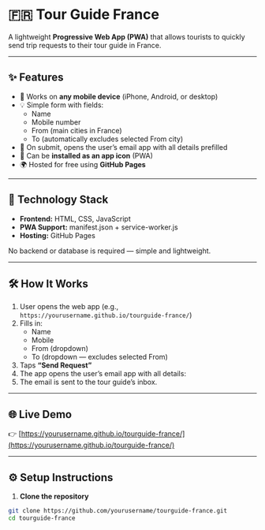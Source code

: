 # 🇫🇷 Tour Guide France

A lightweight **Progressive Web App (PWA)** that allows tourists to quickly send trip requests to their tour guide in France.

---

## ✨ Features
- 📱 Works on **any mobile device** (iPhone, Android, or desktop)
- 💡 Simple form with fields:
  - Name  
  - Mobile number  
  - From (main cities in France)  
  - To (automatically excludes selected From city)
- 📧 On submit, opens the user’s email app with all details prefilled
- 🚀 Can be **installed as an app icon** (PWA)
- 🌍 Hosted for free using **GitHub Pages**

---

## 🧩 Technology Stack
- **Frontend:** HTML, CSS, JavaScript  
- **PWA Support:** manifest.json + service-worker.js  
- **Hosting:** GitHub Pages  

No backend or database is required — simple and lightweight.

---

## 🛠️ How It Works
1. User opens the web app (e.g., `https://yourusername.github.io/tourguide-france/`)
2. Fills in:
   - Name  
   - Mobile  
   - From (dropdown)  
   - To (dropdown — excludes selected From)
3. Taps **“Send Request”**
4. The app opens the user’s email app with all details:
5. The email is sent to the tour guide’s inbox.

---

## 🌐 Live Demo
👉 [https://yourusername.github.io/tourguide-france/](https://yourusername.github.io/tourguide-france/)

---

## ⚙️ Setup Instructions

1. **Clone the repository**
```bash
git clone https://github.com/yourusername/tourguide-france.git
cd tourguide-france
